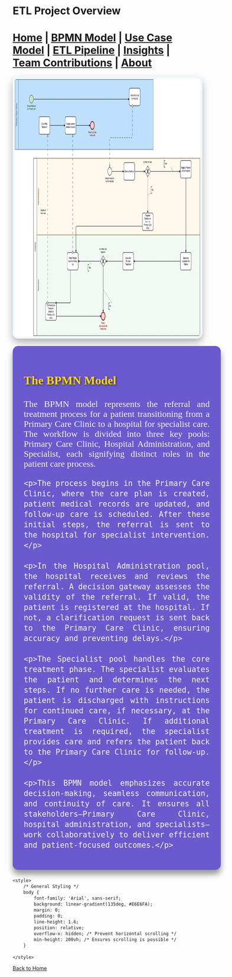 # ETL Project Overview




[Home](index.md) | [BPMN Model](bpmn.md) | [Use Case Model](use_case.md) | [ETL Pipeline](etl_pipeline.md) | [Insights](insights.md) | [Team Contributions](team.md) | [About](about.md)
=======



<img
    alt="img.png"
    height="700"
    src="img.png"
    width="1100"
    style="border: 5px solid #F0F8FF; border-radius: 15px; box-shadow: 0 10px 20px rgba(0, 0, 0, 0.3); margin: 20px auto; display: block; transition: transform 0.3s ease, box-shadow 0.3s ease;"
    class="hover-image"
/>

<style>
    /* Hover Effect for Image */
    .hover-image:hover {
        transform: translateY(-10px); /* Pop-Up Effect */
        box-shadow: 0 15px 30px rgba(0, 0, 0, 0.5); /* Enhanced Shadow on Hover */
    }
</style>



<div class="hover-box" style="background: #6A5ACD; color: #F0F8FF; padding: 30px; border-radius: 15px; margin: 20px auto; width: 100%; max-width: 1100px; box-shadow: 0 12px 16px rgba(0, 0, 0, 0.4); text-align: justify; font-family: 'Georgia', serif; font-size: 1.5rem; transition: transform 0.3s ease, box-shadow 0.3s ease;">
    <h3 style="color: #FFD700; text-shadow: 2px 2px 5px rgba(0, 0, 0, 0.5); font-size: 2rem;">The BPMN Model</h3>
    <p>The BPMN model represents the referral and treatment process for a patient transitioning from a Primary Care Clinic to a hospital for specialist care. The workflow is divided into three key pools: Primary Care Clinic, Hospital Administration, and Specialist, each signifying distinct roles in the patient care process.</p>

    <p>The process begins in the Primary Care Clinic, where the care plan is created, patient medical records are updated, and follow-up care is scheduled. After these initial steps, the referral is sent to the hospital for specialist intervention.</p>

    <p>In the Hospital Administration pool, the hospital receives and reviews the referral. A decision gateway assesses the validity of the referral. If valid, the patient is registered at the hospital. If not, a clarification request is sent back to the Primary Care Clinic, ensuring accuracy and preventing delays.</p>

    <p>The Specialist pool handles the core treatment phase. The specialist evaluates the patient and determines the next steps. If no further care is needed, the patient is discharged with instructions for continued care, if necessary, at the Primary Care Clinic. If additional treatment is required, the specialist provides care and refers the patient back to the Primary Care Clinic for follow-up.</p>

    <p>This BPMN model emphasizes accurate decision-making, seamless communication, and continuity of care. It ensures all stakeholders—Primary Care Clinic, hospital administration, and specialists—work collaboratively to deliver efficient and patient-focused outcomes.</p>
</div>

<style>
    /* Hover Effect for 3D Pop-Up */
    .hover-box:hover {
        transform: translateY(-10px); /* Pop-Up Effect */
        box-shadow: 0 15px 25px rgba(0, 0, 0, 0.5); /* Enhanced Shadow on Hover */
    }
</style>



<html lang="en">
<head>
    <meta charset="UTF-8">
    <meta name="viewport" content="width=device-width, initial-scale=1.0">
    <title>ETL Project Overview</title>

    <style>
        /* General Styling */
        body {
            font-family: 'Arial', sans-serif;
            background: linear-gradient(135deg, #E6E6FA); 
            margin: 0;
            padding: 0;
            line-height: 1.6;
            position: relative;
            overflow-x: hidden; /* Prevent horizontal scrolling */
            min-height: 200vh; /* Ensures scrolling is possible */
        }

    </style>
</head>
<body>

  




[Back to Home](index.md)

